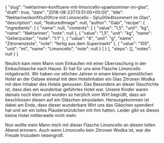 {
    "slug": "nektarinen-konfituere-mit-limoncello-spaetsommer-im-glas",
    "draft": true,
    "date": "2018-08-23T13:51:00+00:00",
    "title": "Nektarinenkonfit\u00fcre mit Limoncello - Sp\u00e4tsommert im Glas",
    "description": null,
    "featuredImage": null,
    "author": "Gabi",
    "recipe": {
        "ingredients": [
            {
                "name": null,
                "contents": [
                    {
                        "value": "1,5",
                        "unit": "kg",
                        "name": "Nektarinen",
                        "note": null
                    },
                    {
                        "value": "1,5",
                        "unit": "kg",
                        "name": "Gelierzucker",
                        "note": "1:1"
                    },
                    {
                        "value": "6",
                        "unit": "g",
                        "name": "Zitronenzeste",
                        "note": "fertig aus dem Supermarkt"
                    },
                    {
                        "value": "100",
                        "unit": "ml",
                        "name": "Limoncello",
                        "note": null
                    }
                ]
            }
        ],
        "steps": [],
        "notes": null
    }
}

Neulich kam mein Mann vom Einkaufen mit einer Überraschung in der Einkaufstasche nach Hause. Er hat für uns eine Flasche Limoncello mitgebracht. Wir haben vor etlichen Jahren in einem kleinen gemütlichen Hotel an der Ostsee einmal mit dem Hotelinhaber ein Glas Zitronen Wodka mit dem Inhaber des Hotels genossen. Das Besondere an dieser Geschichte ist, dass dies ein wunderbar geführtes Hotel war. Unsere Kinder waren damals noch klein und wurden so herzlich vom Wirt begrüßt, dass wir beschlossen diesen auf ein Gläschen einzuladen. Herausgekommen ist dabei am Ende, dass dieser wunderbare Wirt uns das Gläschen spendiert hat und wir ein tolles Plauderstündchen mit ihm hatten. Leider gibt es dieses kleine Hotel mittlerweile nicht mehr.

Nun wollte mein Mann mich mit dieser Flasche Limoncello an diesen tollen Abend erinnern. Auch wenn Limoncello kein Zitronen Wodka ist, war die Freude trozudem riesengroß.